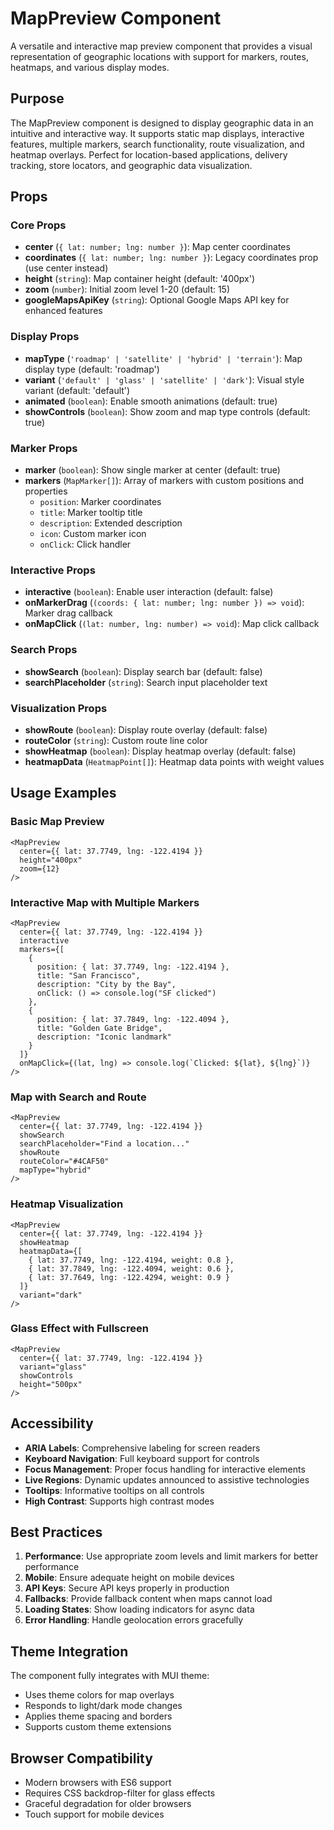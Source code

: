 # MapPreview Component

A versatile and interactive map preview component that provides a visual representation of geographic locations with support for markers, routes, heatmaps, and various display modes.

## Purpose

The MapPreview component is designed to display geographic data in an intuitive and interactive way. It supports static map displays, interactive features, multiple markers, search functionality, route visualization, and heatmap overlays. Perfect for location-based applications, delivery tracking, store locators, and geographic data visualization.

## Props

### Core Props

- **center** (`{ lat: number; lng: number }`): Map center coordinates
- **coordinates** (`{ lat: number; lng: number }`): Legacy coordinates prop (use center instead)
- **height** (`string`): Map container height (default: '400px')
- **zoom** (`number`): Initial zoom level 1-20 (default: 15)
- **googleMapsApiKey** (`string`): Optional Google Maps API key for enhanced features

### Display Props

- **mapType** (`'roadmap' | 'satellite' | 'hybrid' | 'terrain'`): Map display type (default: 'roadmap')
- **variant** (`'default' | 'glass' | 'satellite' | 'dark'`): Visual style variant (default: 'default')
- **animated** (`boolean`): Enable smooth animations (default: true)
- **showControls** (`boolean`): Show zoom and map type controls (default: true)

### Marker Props

- **marker** (`boolean`): Show single marker at center (default: true)
- **markers** (`MapMarker[]`): Array of markers with custom positions and properties
  - `position`: Marker coordinates
  - `title`: Marker tooltip title
  - `description`: Extended description
  - `icon`: Custom marker icon
  - `onClick`: Click handler

### Interactive Props

- **interactive** (`boolean`): Enable user interaction (default: false)
- **onMarkerDrag** (`(coords: { lat: number; lng: number }) => void`): Marker drag callback
- **onMapClick** (`(lat: number, lng: number) => void`): Map click callback

### Search Props

- **showSearch** (`boolean`): Display search bar (default: false)
- **searchPlaceholder** (`string`): Search input placeholder text

### Visualization Props

- **showRoute** (`boolean`): Display route overlay (default: false)
- **routeColor** (`string`): Custom route line color
- **showHeatmap** (`boolean`): Display heatmap overlay (default: false)
- **heatmapData** (`HeatmapPoint[]`): Heatmap data points with weight values

## Usage Examples

### Basic Map Preview
```tsx
<MapPreview
  center={{ lat: 37.7749, lng: -122.4194 }}
  height="400px"
  zoom={12}
/>
```

### Interactive Map with Multiple Markers
```tsx
<MapPreview
  center={{ lat: 37.7749, lng: -122.4194 }}
  interactive
  markers={[
    {
      position: { lat: 37.7749, lng: -122.4194 },
      title: "San Francisco",
      description: "City by the Bay",
      onClick: () => console.log("SF clicked")
    },
    {
      position: { lat: 37.7849, lng: -122.4094 },
      title: "Golden Gate Bridge",
      description: "Iconic landmark"
    }
  ]}
  onMapClick={(lat, lng) => console.log(`Clicked: ${lat}, ${lng}`)}
/>
```

### Map with Search and Route
```tsx
<MapPreview
  center={{ lat: 37.7749, lng: -122.4194 }}
  showSearch
  searchPlaceholder="Find a location..."
  showRoute
  routeColor="#4CAF50"
  mapType="hybrid"
/>
```

### Heatmap Visualization
```tsx
<MapPreview
  center={{ lat: 37.7749, lng: -122.4194 }}
  showHeatmap
  heatmapData={[
    { lat: 37.7749, lng: -122.4194, weight: 0.8 },
    { lat: 37.7849, lng: -122.4094, weight: 0.6 },
    { lat: 37.7649, lng: -122.4294, weight: 0.9 }
  ]}
  variant="dark"
/>
```

### Glass Effect with Fullscreen
```tsx
<MapPreview
  center={{ lat: 37.7749, lng: -122.4194 }}
  variant="glass"
  showControls
  height="500px"
/>
```

## Accessibility

- **ARIA Labels**: Comprehensive labeling for screen readers
- **Keyboard Navigation**: Full keyboard support for controls
- **Focus Management**: Proper focus handling for interactive elements
- **Live Regions**: Dynamic updates announced to assistive technologies
- **Tooltips**: Informative tooltips on all controls
- **High Contrast**: Supports high contrast modes

## Best Practices

1. **Performance**: Use appropriate zoom levels and limit markers for better performance
2. **Mobile**: Ensure adequate height on mobile devices
3. **API Keys**: Secure API keys properly in production
4. **Fallbacks**: Provide fallback content when maps cannot load
5. **Loading States**: Show loading indicators for async data
6. **Error Handling**: Handle geolocation errors gracefully

## Theme Integration

The component fully integrates with MUI theme:
- Uses theme colors for map overlays
- Responds to light/dark mode changes
- Applies theme spacing and borders
- Supports custom theme extensions

## Browser Compatibility

- Modern browsers with ES6 support
- Requires CSS backdrop-filter for glass effects
- Graceful degradation for older browsers
- Touch support for mobile devices